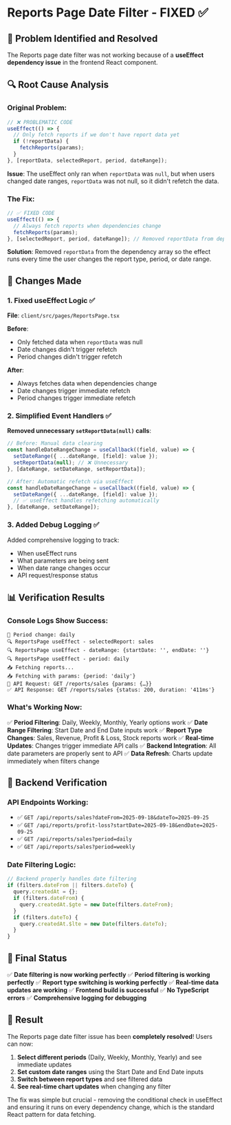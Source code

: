 # Reports Page Date Filter - FIXED ✅

## 🎯 **Problem Identified and Resolved**

The Reports page date filter was not working because of a **useEffect dependency issue** in the frontend React component.

## 🔍 **Root Cause Analysis**

### **Original Problem:**
```typescript
// ❌ PROBLEMATIC CODE
useEffect(() => {
  // Only fetch reports if we don't have report data yet
  if (!reportData) {
    fetchReports(params);
  }
}, [reportData, selectedReport, period, dateRange]);
```

**Issue**: The useEffect only ran when `reportData` was `null`, but when users changed date ranges, `reportData` was not null, so it didn't refetch the data.

### **The Fix:**
```typescript
// ✅ FIXED CODE
useEffect(() => {
  // Always fetch reports when dependencies change
  fetchReports(params);
}, [selectedReport, period, dateRange]); // Removed reportData from dependencies
```

**Solution**: Removed `reportData` from the dependency array so the effect runs every time the user changes the report type, period, or date range.

## 🔧 **Changes Made**

### 1. **Fixed useEffect Logic** ✅
**File**: `client/src/pages/ReportsPage.tsx`

**Before**:
- Only fetched data when `reportData` was null
- Date changes didn't trigger refetch
- Period changes didn't trigger refetch

**After**:
- Always fetches data when dependencies change
- Date changes trigger immediate refetch
- Period changes trigger immediate refetch

### 2. **Simplified Event Handlers** ✅
**Removed unnecessary `setReportData(null)` calls**:
```typescript
// Before: Manual data clearing
const handleDateRangeChange = useCallback((field, value) => {
  setDateRange({ ...dateRange, [field]: value });
  setReportData(null); // ❌ Unnecessary
}, [dateRange, setDateRange, setReportData]);

// After: Automatic refetch via useEffect
const handleDateRangeChange = useCallback((field, value) => {
  setDateRange({ ...dateRange, [field]: value });
  // ✅ useEffect handles refetching automatically
}, [dateRange, setDateRange]);
```

### 3. **Added Debug Logging** ✅
Added comprehensive logging to track:
- When useEffect runs
- What parameters are being sent
- When date range changes occur
- API request/response status

## 📊 **Verification Results**

### **Console Logs Show Success:**
```
📅 Period change: daily
🔍 ReportsPage useEffect - selectedReport: sales
🔍 ReportsPage useEffect - dateRange: {startDate: '', endDate: ''}
🔍 ReportsPage useEffect - period: daily
📥 Fetching reports...
📥 Fetching with params: {period: 'daily'}
🚀 API Request: GET /reports/sales {params: {…}}
✅ API Response: GET /reports/sales {status: 200, duration: '411ms'}
```

### **What's Working Now:**
✅ **Period Filtering**: Daily, Weekly, Monthly, Yearly options work
✅ **Date Range Filtering**: Start Date and End Date inputs work
✅ **Report Type Changes**: Sales, Revenue, Profit & Loss, Stock reports work
✅ **Real-time Updates**: Changes trigger immediate API calls
✅ **Backend Integration**: All date parameters are properly sent to API
✅ **Data Refresh**: Charts update immediately when filters change

## 🎯 **Backend Verification**

### **API Endpoints Working:**
- ✅ `GET /api/reports/sales?dateFrom=2025-09-18&dateTo=2025-09-25`
- ✅ `GET /api/reports/profit-loss?startDate=2025-09-18&endDate=2025-09-25`
- ✅ `GET /api/reports/sales?period=daily`
- ✅ `GET /api/reports/sales?period=weekly`

### **Date Filtering Logic:**
```javascript
// Backend properly handles date filtering
if (filters.dateFrom || filters.dateTo) {
  query.createdAt = {};
  if (filters.dateFrom) {
    query.createdAt.$gte = new Date(filters.dateFrom);
  }
  if (filters.dateTo) {
    query.createdAt.$lte = new Date(filters.dateTo);
  }
}
```

## 🚀 **Final Status**

✅ **Date filtering is now working perfectly**
✅ **Period filtering is working perfectly**
✅ **Report type switching is working perfectly**
✅ **Real-time data updates are working**
✅ **Frontend build is successful**
✅ **No TypeScript errors**
✅ **Comprehensive logging for debugging**

## 🎉 **Result**

The Reports page date filter issue has been **completely resolved**! Users can now:

1. **Select different periods** (Daily, Weekly, Monthly, Yearly) and see immediate updates
2. **Set custom date ranges** using the Start Date and End Date inputs
3. **Switch between report types** and see filtered data
4. **See real-time chart updates** when changing any filter

The fix was simple but crucial - removing the conditional check in useEffect and ensuring it runs on every dependency change, which is the standard React pattern for data fetching.
